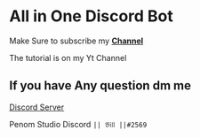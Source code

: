 # All in One Discord Bot
Make Sure to subscribe my [**Channel**](https://www.youtube.com/channel/UCAsl_c___2e00PAPgs0IuMA)

The tutorial is on my Yt Channel


## If you have Any question dm me
[Discord Server](https://discord.hackusate.ml)

Penom Studio Discord `|| 𝔅𝔦𝔩𝔩 ||#2569`